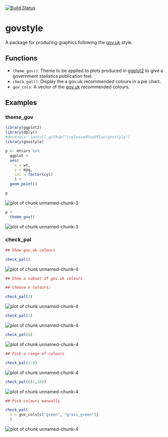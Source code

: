 [![Build Status](https://travis-ci.org/ivyleavedtoadflax/govstyle.svg?branch=master)](https://travis-ci.org/ivyleavedtoadflax/govstyle)

# govstyle

A package for producing graphics following the [gov.uk](http://www.gov.uk) style.

## Functions

* `theme_gov()`: Theme to be applied to plots produced in [ggplot2]() to give a government statistics publication feel.
* `check_pal()`: Display the a gov.uk recommended colours in a pie chart.
* `gov_cols`: A vector of the [gov.uk]() recommended colours.

## Examples

### theme_gov




```r
library(ggplot2)
library(dplyr)
#devtools::install_github("ivyleavedtoadflax/govstyle")
library(govstyle)
```


```r
p <- mtcars %>%
  ggplot +
  aes(
    x = wt,
    y = mpg,
    col = factor(cyl)
    ) +
  geom_point()

p
```

![plot of chunk unnamed-chunk-3](figure/unnamed-chunk-3-1.png)

```r
p +
  theme_gov()
```

![plot of chunk unnamed-chunk-3](figure/unnamed-chunk-3-2.png)

### check_pal


```r
## Show gov.uk colours

check_pal()
```

![plot of chunk unnamed-chunk-4](figure/unnamed-chunk-4-1.png)

```r
## Show a subset of gov.uk colours

## Choose n colours:

check_pal(2)
```

![plot of chunk unnamed-chunk-4](figure/unnamed-chunk-4-2.png)

```r
check_pal(3)
```

![plot of chunk unnamed-chunk-4](figure/unnamed-chunk-4-3.png)

```r
check_pal(4)
```

![plot of chunk unnamed-chunk-4](figure/unnamed-chunk-4-4.png)

```r
## Pick a range of colours

check_pal(3:8)
```

![plot of chunk unnamed-chunk-4](figure/unnamed-chunk-4-5.png)

```r
check_pal(c(1,10))
```

![plot of chunk unnamed-chunk-4](figure/unnamed-chunk-4-6.png)

```r
## Pick colours manually

check_pal(
  x = gov_cols[c("green", "grass_green")]
  )
```

![plot of chunk unnamed-chunk-4](figure/unnamed-chunk-4-7.png)

